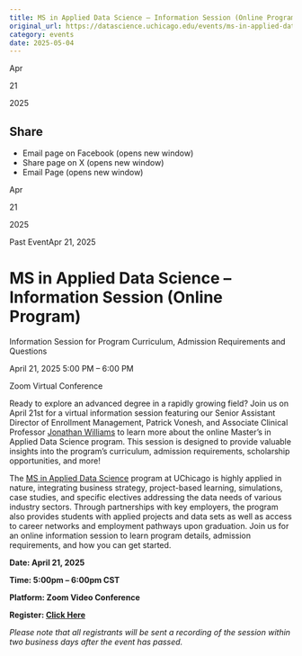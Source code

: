 ```yaml
---
title: MS in Applied Data Science – Information Session (Online Program) – DSI
original_url: https://datascience.uchicago.edu/events/ms-in-applied-data-science-information-session-online-program-5
category: events
date: 2025-05-04
---
```


Apr

21

2025

## Share

* Email page on Facebook (opens new window)
* Share page on X (opens new window)
* Email Page (opens new window)

<!-- Table-like structure detected -->

Apr

21

2025

Past EventApr 21, 2025

# MS in Applied Data Science – Information Session (Online Program)

Information Session for Program Curriculum, Admission Requirements and Questions

April 21, 2025 5:00 PM – 6:00 PM

Zoom Virtual Conference

Ready to explore an advanced degree in a rapidly growing field? Join us on April 21st for a virtual information session featuring our Senior Assistant Director of Enrollment Management, Patrick Vonesh, and Associate Clinical Professor [Jonathan Williams](https://datascience.uchicago.edu/people/jonathan-williams-ms/) to learn more about the online Master’s in Applied Data Science program. This session is designed to provide valuable insights into the program’s curriculum, admission requirements, scholarship opportunities, and more!

The [MS in Applied Data Science](https://datascience.uchicago.edu/education/masters-programs/online-program/) program at UChicago is highly applied in nature, integrating business strategy, project-based learning, simulations, case studies, and specific electives addressing the data needs of various industry sectors. Through partnerships with key employers, the program also provides students with applied projects and data sets as well as access to career networks and employment pathways upon graduation. Join us for an online information session to learn program details, admission requirements, and how you can get started.

**Date: April 21, 2025**

**Time: 5:00pm – 6:00pm CST**

**Platform: Zoom Video Conference**

**Register: [Click Here](https://apply-psd.uchicago.edu/register/?id=2104d373-3478-4d99-b93a-3691a15b8152)**

*Please note that all registrants will be sent a recording of the session within two business days after the event has passed.*